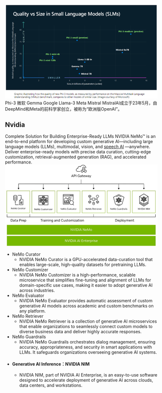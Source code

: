 ![](attachments/Pasted%20image%2020240603102033.png)
Phi-3 微软
Gemma Google
Llama-3 Meta
Mistral MistralAI成立于23年5月，由DeepMind和Meta的前科学家创立，被称为“欧洲版OpenAI”。

## Nvidia
Complete Solution for Building Enterprise-Ready LLMs
NVIDIA NeMo™ is an end-to-end platform for developing custom generative AI—including large language models (LLMs), multimodal, vision, and [speech AI](https://www.nvidia.com/en-us/ai-data-science/solutions/speech-ai/) —anywhere. Deliver enterprise-ready models with precise data curation, cutting-edge customization, retrieval-augmented generation (RAG), and accelerated performance.
![](attachments/20240603153736.jpg)
- NeMo Curator
	- NVIDIA NeMo Curator is a GPU-accelerated data-curation tool that enables large-scale, high-quality datasets for pretraining LLMs.
- NeMo Customizer
	- NVIDIA NeMo Customizer is a high-performance, scalable microservice that simplifies fine-tuning and alignment of LLMs for domain-specific use cases, making it easier to adopt generative AI across industries.
- NeMo Evaluator
	- NVIDIA NeMo Evaluator provides automatic assessment of custom generative AI models across academic and custom benchmarks on any platform.
- NeMo Retriever
	- NVIDIA NeMo Retriever is a collection of generative AI microservices that enable organizations to seamlessly connect custom models to diverse business data and deliver highly accurate responses.
- NeMo Guardrails
	- NVIDIA NeMo Guardrails orchestrates dialog management, ensuring accuracy, appropriateness, and security in smart applications with LLMs. It safeguards organizations overseeing generative AI systems.
- #### Generative AI Inference：NVIDIA NIM
	- NVIDIA NIM, part of NVIDIA AI Enterprise, is an easy-to-use software designed to accelerate deployment of generative AI across clouds, data centers, and workstations.
